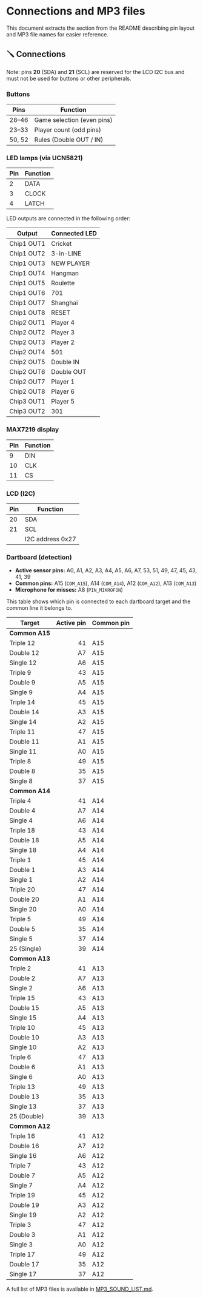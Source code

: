# Connections and MP3 files

This document extracts the section from the README describing pin layout and MP3 file names for easier reference.

## 🪛 Connections

Note: pins **20** (SDA) and **21** (SCL) are reserved for the LCD I2C bus and must not be used for buttons or other peripherals.

### Buttons

| Pins | Function |
|--------|------------------|
| 28–46  | Game selection (even pins) |
| 23–33  | Player count (odd pins) |
| 50, 52 | Rules (Double OUT / IN) |

### LED lamps (via UCN5821)

| Pin | Function |
|-----|----------|
| 2   | DATA |
| 3   | CLOCK |
| 4   | LATCH |

LED outputs are connected in the following order:

| Output | Connected LED |
|--------|---------------|
| Chip1 OUT1 | Cricket |
| Chip1 OUT2 | 3-in-LINE |
| Chip1 OUT3 | NEW PLAYER |
| Chip1 OUT4 | Hangman |
| Chip1 OUT5 | Roulette |
| Chip1 OUT6 | 701 |
| Chip1 OUT7 | Shanghai |
| Chip1 OUT8 | RESET |
| Chip2 OUT1 | Player 4 |
| Chip2 OUT2 | Player 3 |
| Chip2 OUT3 | Player 2 |
| Chip2 OUT4 | 501 |
| Chip2 OUT5 | Double IN |
| Chip2 OUT6 | Double OUT |
| Chip2 OUT7 | Player 1 |
| Chip2 OUT8 | Player 6 |
| Chip3 OUT1 | Player 5 |
| Chip3 OUT2 | 301 |

### MAX7219 display

| Pin | Function |
|-----|----------|
| 9   | DIN |
| 10  | CLK |
| 11  | CS |

### LCD (I2C)

| Pin | Function |
|-----|----------|
| 20  | SDA |
| 21  | SCL |
|     | I2C address 0x27 |

### Dartboard (detection)

- **Active sensor pins:** A0, A1, A2, A3, A4, A5, A6, A7, 53, 51, 49, 47, 45, 43, 41, 39
- **Common pins:** A15 (`COM_A15`), A14 (`COM_A14`), A12 (`COM_A12`), A13 (`COM_A13`)
- **Microphone for misses:** A8 (`PIN_MIKROFON`)

This table shows which pin is connected to each dartboard target and the common line it belongs to.

| Target           | Active pin | Common pin |
|------------------|-----------:|------------|
| **Common A15**   |            |            |
| Triple 12        | 41         | A15        |
| Double 12        | A7         | A15        |
| Single 12        | A6         | A15        |
| Triple 9         | 43         | A15        |
| Double 9         | A5         | A15        |
| Single 9         | A4         | A15        |
| Triple 14        | 45         | A15        |
| Double 14        | A3         | A15        |
| Single 14        | A2         | A15        |
| Triple 11        | 47         | A15        |
| Double 11        | A1         | A15        |
| Single 11        | A0         | A15        |
| Triple 8         | 49         | A15        |
| Double 8         | 35         | A15        |
| Single 8         | 37         | A15        |
| **Common A14**   |            |            |
| Triple 4         | 41         | A14        |
| Double 4         | A7         | A14        |
| Single 4         | A6         | A14        |
| Triple 18        | 43         | A14        |
| Double 18        | A5         | A14        |
| Single 18        | A4         | A14        |
| Triple 1         | 45         | A14        |
| Double 1         | A3         | A14        |
| Single 1         | A2         | A14        |
| Triple 20        | 47         | A14        |
| Double 20        | A1         | A14        |
| Single 20        | A0         | A14        |
| Triple 5         | 49         | A14        |
| Double 5         | 35         | A14        |
| Single 5         | 37         | A14        |
| 25 (Single)      | 39         | A14        |
| **Common A13**   |            |            |
| Triple 2         | 41         | A13        |
| Double 2         | A7         | A13        |
| Single 2         | A6         | A13        |
| Triple 15        | 43         | A13        |
| Double 15        | A5         | A13        |
| Single 15        | A4         | A13        |
| Triple 10        | 45         | A13        |
| Double 10        | A3         | A13        |
| Single 10        | A2         | A13        |
| Triple 6         | 47         | A13        |
| Double 6         | A1         | A13        |
| Single 6         | A0         | A13        |
| Triple 13        | 49         | A13        |
| Double 13        | 35         | A13        |
| Single 13        | 37         | A13        |
| 25 (Double)      | 39         | A13        |
| **Common A12**   |            |            |
| Triple 16        | 41         | A12        |
| Double 16        | A7         | A12        |
| Single 16        | A6         | A12        |
| Triple 7         | 43         | A12        |
| Double 7         | A5         | A12        |
| Single 7         | A4         | A12        |
| Triple 19        | 45         | A12        |
| Double 19        | A3         | A12        |
| Single 19        | A2         | A12        |
| Triple 3         | 47         | A12        |
| Double 3         | A1         | A12        |
| Single 3         | A0         | A12        |
| Triple 17        | 49         | A12        |
| Double 17        | 35         | A12        |
| Single 17        | 37         | A12        |


A full list of MP3 files is available in [MP3_SOUND_LIST.md](MP3_SOUND_LIST.md).


